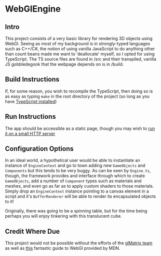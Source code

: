# WebGlEngine

## Intro
This project consists of a very basic library for rendering 3D objects using WebGl. Seeing as most of my background is in strongly-typed languages such as C++/C#, the notion of using vanilla JavaScript to do anything other than count beans made me want to 'deallocate' myself, so I opted for using TypeScript.
The TS source files are found in /src and their transpiled, vanilla JS gobbledegook that the webpage depends on is in /build.

## Build Instructions
If, for some reason, you wish to recompile the TypeScript, then doing so is as easy as typing `make` in the root directory of the project (so long as you have [TypeScript installed](https://www.typescriptlang.org/download))

## Run Instructions
The app should be accessible as a static page, though you may wish to [run it on a small HTTP server](https://developer.mozilla.org/en-US/docs/Learn/Common_questions/set_up_a_local_testing_server)

## Configuration Options
In an ideal world, a hypothetical user would be able to instantiate an instance of `EngineContext` and go to town adding new `GameObjects` and `Components` but this tends to be very buggy. As can be seen by `Engine.ts`, though, the framework provides and interface through which to create `GameObjects`, add a number of `Component` types such as materials and meshes, and even go as far as to apply custom shaders to those materials. Simply drop an `EngineContext` instance pointing to a canvas element in a script and it's `BufferRenderer` will be able to render its encapsulated objects to it!

Originally, there was going to be a spinning table, but for the time being perhaps you will enjoy tinkering with this translucent cube.

## Credit Where Due
This project would not be possible without the efforts of the [glMatrix team](https://glmatrix.net/) as well as [this](https://developer.mozilla.org/en-US/docs/Web/API/WebGL_API) fantastic guide to WebGl provided by MDN.
